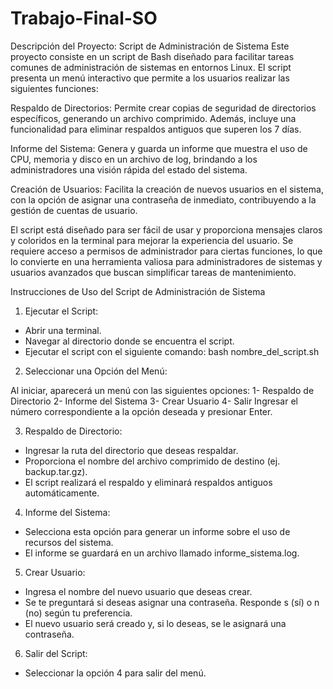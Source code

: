 # Trabajo-Final-SO

Descripción del Proyecto: Script de Administración de Sistema
Este proyecto consiste en un script de Bash diseñado para facilitar tareas comunes de administración de sistemas en entornos Linux. El script presenta un menú interactivo que permite a los usuarios realizar las siguientes funciones:

Respaldo de Directorios: Permite crear copias de seguridad de directorios específicos, generando un archivo comprimido. Además, incluye una funcionalidad para eliminar respaldos antiguos que superen los 7 días.

Informe del Sistema: Genera y guarda un informe que muestra el uso de CPU, memoria y disco en un archivo de log, brindando a los administradores una visión rápida del estado del sistema.

Creación de Usuarios: Facilita la creación de nuevos usuarios en el sistema, con la opción de asignar una contraseña de inmediato, contribuyendo a la gestión de cuentas de usuario.

El script está diseñado para ser fácil de usar y proporciona mensajes claros y coloridos en la terminal para mejorar la experiencia del usuario. Se requiere acceso a permisos de administrador para ciertas funciones, lo que lo convierte en una herramienta valiosa para administradores de sistemas y usuarios avanzados que buscan simplificar tareas de mantenimiento.

Instrucciones de Uso del Script de Administración de Sistema
1) Ejecutar el Script:

- Abrir una terminal.
- Navegar al directorio donde se encuentra el script.
- Ejecutar el script con el siguiente comando:
bash nombre_del_script.sh

2) Seleccionar una Opción del Menú:

Al iniciar, aparecerá un menú con las siguientes opciones:
1- Respaldo de Directorio
2- Informe del Sistema
3- Crear Usuario
4- Salir
Ingresar el número correspondiente a la opción deseada y presionar Enter.

3) Respaldo de Directorio:

- Ingresar la ruta del directorio que deseas respaldar.
- Proporciona el nombre del archivo comprimido de destino (ej. backup.tar.gz).
- El script realizará el respaldo y eliminará respaldos antiguos automáticamente.

4) Informe del Sistema:

- Selecciona esta opción para generar un informe sobre el uso de recursos del sistema.
- El informe se guardará en un archivo llamado informe_sistema.log.

5) Crear Usuario:

- Ingresa el nombre del nuevo usuario que deseas crear.
- Se te preguntará si deseas asignar una contraseña. Responde s (sí) o n (no) según tu preferencia.
- El nuevo usuario será creado y, si lo deseas, se le asignará una contraseña.

6) Salir del Script:
- Seleccionar la opción 4 para salir del menú.
